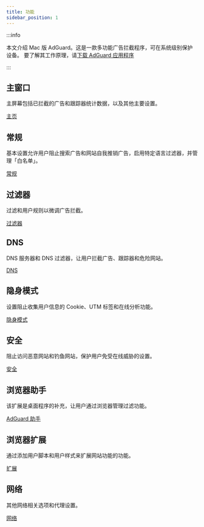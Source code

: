```yaml
---
title: 功能
sidebar_position: 1
---
```


:::info

本文介绍 Mac 版 AdGuard。这是一款多功能广告拦截程序，可在系统级别保护设备。 要了解其工作原理，请[下载 AdGuard 应用程序](https://agrd.io/download-kb-adblock)

:::

## 主窗口

主屏幕包括已拦截的广告和跟踪器统计数据，以及其他主要设置。

[主页](/adguard-for-mac/features/main.md)

## 常规

基本设置允许用户阻止搜索广告和网站自我推销广告，启用特定语言过滤器，并管理「白名单」。

[常规](/adguard-for-mac/features/general.md)

## 过滤器

过滤和用户规则以微调广告拦截。

[过滤器](/adguard-for-mac/features/filters.md)

## DNS

DNS 服务器和 DNS 过滤器，让用户拦截广告、跟踪器和危险网站。

[DNS](/adguard-for-mac/features/dns.md)

## 隐身模式

设置阻止收集用户信息的 Cookie、UTM 标签和在线分析功能。

[隐身模式](/adguard-for-mac/features/stealth.md)

## 安全

阻止访问恶意网站和钓鱼网站，保护用户免受在线威胁的设置。

[安全](/adguard-for-mac/features/security.md)

## 浏览器助手

该扩展是桌面程序的补充，让用户通过浏览器管理过滤功能。

[AdGuard 助手](/adguard-for-mac/features/browser-assistant.md)

## 浏览器扩展

通过添加用户脚本和用户样式来扩展网站功能的功能。

[扩展](/adguard-for-mac/features/extensions.md)

## 网络

其他网络相关选项和代理设置。

[网络](/adguard-for-mac/features/network.md)
